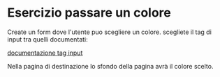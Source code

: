 # Esercizio passare un colore

Create un form dove l'utente puo scegliere un colore.
scegliete il tag di input tra quelli documentati:

[documentazione tag input](https://www.w3schools.com/html/html_form_input_types.asp)

Nella pagina di destinazione lo sfondo della pagina avrà il colore scelto.


